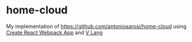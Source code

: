 # home-cloud

My implementation of https://github.com/antoniosarosi/home-cloud using [Create React Webpack App](https://www.npmjs.com/package/create-react-webpack-project) and [V Lang](https://vlang.io/)
